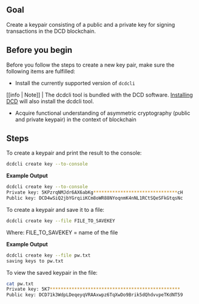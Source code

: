 ## Goal
Create a keypair consisting of a public and a private key for signing transactions in the DCD blockchain.

## Before you begin
Before you follow the steps to create a new key pair, make sure the following items are fulfilled:


* Install the currently supported version of `dcdcli`

[[info | Note]]
| The dcdcli tool is bundled with the DCD software. [Installing DCD](../../00_install/index.md) will also install the dcdcli tool. 

* Acquire functional understanding of asymmetric cryptography (public and private keypair) in the context of blockchain

## Steps

To create a keypair and print the result to the console:

```sh
dcdcli create key --to-console
```

**Example Output**

```sh
dcdcli create key --to-console
Private key: 5KPzrqNMJdr6AX6abKg*******************************cH
Public key: DCD4wSiQ2jbYGrqiiKCm8oWR88NYoqnmK4nNL1RCtSQeSFkGtqsNc
```


To create a keypair and save it to a file:

```sh
dcdcli create key --file FILE_TO_SAVEKEY
```
Where: FILE_TO_SAVEKEY = name of the file

**Example Output**
```sh
dcdcli create key --file pw.txt         
saving keys to pw.txt
```

To view the saved keypair in the file:
```sh
cat pw.txt
Private key: 5K7************************************************
Public key: DCD71k3WdpLDeqeyqVRAAxwpz6TqXwDo9Brik5dQhdvvpeTKdNT59
```
